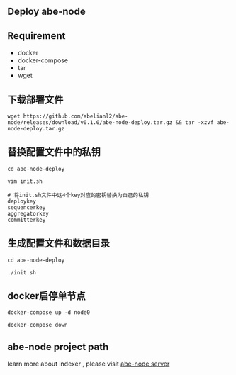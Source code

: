 ## Deploy abe-node

## Requirement
- docker
- docker-compose
- tar
- wget

## 下载部署文件
```
wget https://github.com/abelianl2/abe-node/releases/download/v0.1.0/abe-node-deploy.tar.gz && tar -xzvf abe-node-deploy.tar.gz
```


## 替换配置文件中的私钥
```
cd abe-node-deploy

vim init.sh

# 将init.sh文件中这4个key对应的密钥替换为自己的私钥
deploykey
sequencerkey
aggregatorkey
committerkey
```

## 生成配置文件和数据目录
```
cd abe-node-deploy

./init.sh
```

## docker启停单节点
```
docker-compose up -d node0

docker-compose down
```

## abe-node project path

learn more about indexer  , please visit
[abe-node server](https://github.com/abelianl2/abe-node)